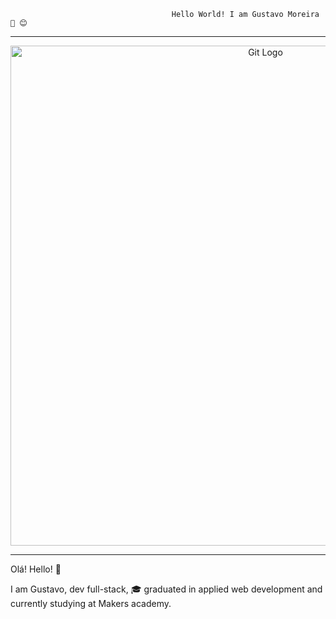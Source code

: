                                         Hello World! I am Gustavo Moreira 👋 😊
-----------------------------------------------------------
<p align="center">
<img src="https://camo.githubusercontent.com/edf0dfa47e3c7f58718da1da98626a2fb847c5621447aff1a4a46a1f91ef43f8/68747470733a2f2f6d69722d73332d63646e2d63662e626568616e63652e6e65742f70726f6a6563745f6d6f64756c65732f313430305f6f70745f312f3831626234623136353638343031392e363430623630333864313333652e676966" alt="Git Logo" width="800"/>
</p>

----------------------------------------
Olá! Hello! 👋

I am Gustavo, dev full-stack, 🎓 graduated in applied web development and currently studying at Makers academy.


